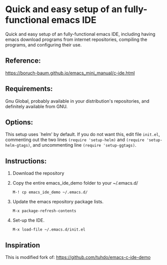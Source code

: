 # Quick and easy setup of an fully-functional emacs IDE

Quick and easy setup of an fully-functional emacs IDE, including
having emacs download programs from internet repositories, compiling
the programs, and configuring their use.

## Reference:

   https://boruch-baum.github.io/emacs_mini_manual/c-ide.html

## Requirements:

   Gnu Global, probably available in your distribution's repositories,
   and definitely available from GNU.

## Options:

   This setup uses `helm' by default. If you do not want this, edit
   file ```init.el```, commenting out the two lines ```(require
   'setup-helm)``` and ```(require 'setup-helm-gtags)```, and
   uncommenting line ```(require 'setup-ggtags)```.

## Instructions:

1. Download the repository

2. Copy the entire emacs_ide_demo folder to your ~/.emacs.d/

     ```M-! cp emacs_ide_demo ~/.emacs.d/```

3. Update the emacs repository package lists.

     ```M-x package-refresh-contents```

4. Set-up the IDE.

     ```M-x load-file ~/.emacs.d/init.el```

## Inspiration

This is modified fork of: https://github.com/tuhdo/emacs-c-ide-demo
